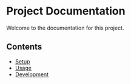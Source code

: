 # Project Documentation

Welcome to the documentation for this project.

## Contents

- [Setup](setup.md)
- [Usage](usage.md)
- [Development](development.md)
